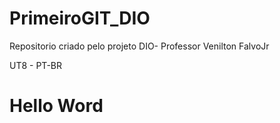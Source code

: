 # PrimeiroGIT_DIO
Repositorio criado pelo projeto DIO- Professor Venilton FalvoJr


UT8 - PT-BR

<h1>Hello Word</h1>
